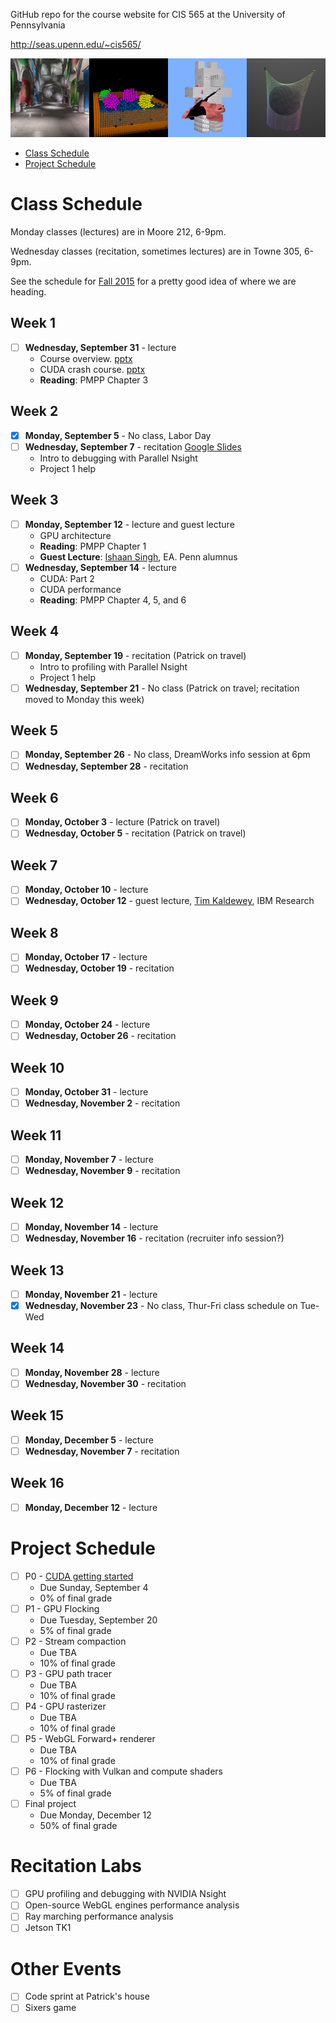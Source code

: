 GitHub repo for the course website for CIS 565 at the University of Pennsylvania

http://seas.upenn.edu/~cis565/

![](images/banner.png)

* [Class Schedule](#class-schedule)
* [Project Schedule](#project-schedule)

# Class Schedule

Monday classes (lectures) are in Moore 212, 6-9pm.

Wednesday classes (recitation, sometimes lectures) are in Towne 305, 6-9pm.

See the schedule for [Fall 2015](https://github.com/CIS565-Fall-2015/cis565-fall-2015.github.io#course-schedule) for a pretty good idea of where we are heading.

## Week 1

* [ ] **Wednesday, September 31** - lecture
   * Course overview. [pptx](lectures/0-Course-Overview.pptx)
   * CUDA crash course. [pptx](lectures/1-CUDA-Introduction-1.pptx)
   * **Reading**: PMPP Chapter 3

## Week 2

* [x] **Monday, September 5** - No class, Labor Day
* [ ] **Wednesday, September 7** - recitation [Google Slides](https://docs.google.com/presentation/d/1YIrnCkfwS-l4xAsi9iZ_ZKZl9LdgyOnfsxgBttiOXzs/edit?usp=sharing)
   * Intro to debugging with Parallel Nsight
   * Project 1 help

## Week 3

* [ ] **Monday, September 12** - lecture and guest lecture
   * GPU architecture
   * **Reading**: PMPP Chapter 1
   * **Guest Lecture**: [Ishaan Singh](https://www.linkedin.com/in/ishaan13), EA.  Penn alumnus
* [ ] **Wednesday, September 14** - lecture
   * CUDA: Part 2
   * CUDA performance
   * **Reading**: PMPP Chapter 4, 5, and 6

## Week 4

* [ ] **Monday, September 19** - recitation (Patrick on travel)
   * Intro to profiling with Parallel Nsight
   * Project 1 help
* [ ] **Wednesday, September 21** - No class (Patrick on travel; recitation moved to Monday this week)

## Week 5

* [ ] **Monday, September 26** - No class, DreamWorks info session at 6pm
* [ ] **Wednesday, September 28** - recitation

## Week 6

* [ ] **Monday, October 3** - lecture (Patrick on travel)
* [ ] **Wednesday, October 5** - recitation (Patrick on travel)

## Week 7

* [ ] **Monday, October 10** - lecture
* [ ] **Wednesday, October 12** - guest lecture, [Tim Kaldewey](http://www.kaldewey.com/), IBM Research

## Week 8

* [ ] **Monday, October 17** - lecture
* [ ] **Wednesday, October 19** - recitation

## Week 9

* [ ] **Monday, October 24** - lecture
* [ ] **Wednesday, October 26** - recitation

## Week 10

* [ ] **Monday, October 31** - lecture
* [ ] **Wednesday, November 2** - recitation

## Week 11

* [ ] **Monday, November 7** - lecture
* [ ] **Wednesday, November 9** - recitation

## Week 12

* [ ] **Monday, November 14** - lecture
* [ ] **Wednesday, November 16** - recitation (recruiter info session?)

## Week 13

* [ ] **Monday, November 21** - lecture
* [x] **Wednesday, November 23** - No class, Thur-Fri class schedule on Tue-Wed

## Week 14

* [ ] **Monday, November 28** - lecture
* [ ] **Wednesday, November 30** - recitation

## Week 15

* [ ] **Monday, December 5** - lecture
* [ ] **Wednesday, November 7** - recitation

## Week 16

* [ ] **Monday, December 12** - lecture

# Project Schedule

* [ ] P0 - [CUDA getting started](https://github.com/CIS565-Fall-2016/Project0-CUDA-Getting-Started/blob/master/INSTRUCTION.md)
   * Due Sunday, September 4
   * 0% of final grade
* [ ] P1 - GPU Flocking
   * Due Tuesday, September 20
   * 5% of final grade
* [ ] P2 - Stream compaction
   * Due TBA
   * 10% of final grade
* [ ] P3 - GPU path tracer
   * Due TBA
   * 10% of final grade
* [ ] P4 - GPU rasterizer
   * Due TBA
   * 10% of final grade
* [ ] P5 - WebGL Forward+ renderer
   * Due TBA
   * 10% of final grade
* [ ] P6 - Flocking with Vulkan and compute shaders
   * Due TBA
   * 5% of final grade
* [ ] Final project
   * Due Monday, December 12
   * 50% of final grade

# Recitation Labs

* [ ] GPU profiling and debugging with NVIDIA Nsight
* [ ] Open-source WebGL engines performance analysis
* [ ] Ray marching performance analysis
* [ ] Jetson TK1

# Other Events

* [ ] Code sprint at Patrick's house
* [ ] Sixers game
